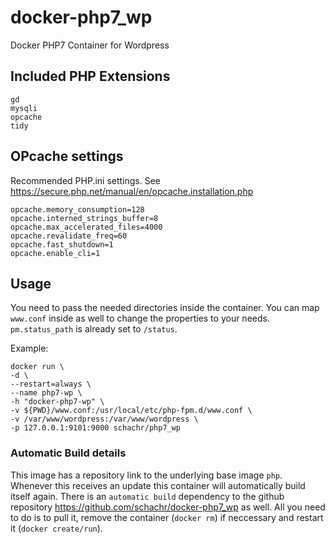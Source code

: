# docker-php7_wp
Docker PHP7 Container for Wordpress

## Included PHP Extensions

    gd 
    mysqli 
    opcache 
    tidy

## OPcache settings
Recommended PHP.ini settings. See https://secure.php.net/manual/en/opcache.installation.php

    opcache.memory_consumption=128
    opcache.interned_strings_buffer=8
    opcache.max_accelerated_files=4000
    opcache.revalidate_freq=60
    opcache.fast_shutdown=1
    opcache.enable_cli=1


## Usage
You need to pass the needed directories inside the container. You can map `www.conf` inside as well to change the properties to your needs. `pm.status_path` is already set to `/status`.

Example:

    docker run \
    -d \
    --restart=always \
    --name php7-wp \
    -h "docker-php7-wp" \
    -v ${PWD}/www.conf:/usr/local/etc/php-fpm.d/www.conf \
    -v /var/www/wordpress:/var/www/wordpress \
    -p 127.0.0.1:9101:9000 schachr/php7_wp

### Automatic Build details
This image has a repository link to the underlying base image `php`. Whenever this receives an update this container will automatically build itself again.
There is an `automatic build` dependency to the github repository https://github.com/schachr/docker-php7_wp as well.
All you need to do is to pull it, remove the container (`docker rm`) if neccessary and restart it (`docker create/run`).
